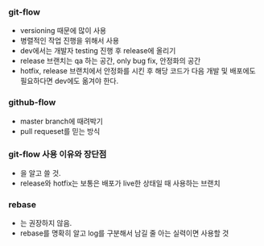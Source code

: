 ### git-flow
- versioning 때문에 많이 사용
- 병렬적인 작업 진행을 위해서 사용
- dev에서는 개발자 testing 진행 후 release에 올리기
- release 브랜치는 qa 하는 공간, only bug fix, 안정화의 공간
- hotfix, release 브랜치에서 안정화를 시킨 후 해당 코드가 다음 개발 및 배포에도 필요하다면 dev에도 옮겨야 한다.

### github-flow
- master branch에 때려박기
- pull requeset를 믿는 방식

### git-flow 사용 이유와 장단점
- 을 알고 쓸 것.
- release와 hotfix는 보통은 배포가 live한 상태일 때 사용하는 브랜치

### rebase
- 는 권장하지 않음.
- rebase를 명확히 알고 log를 구분해서 남길 줄 아는 실력이면 사용할 것